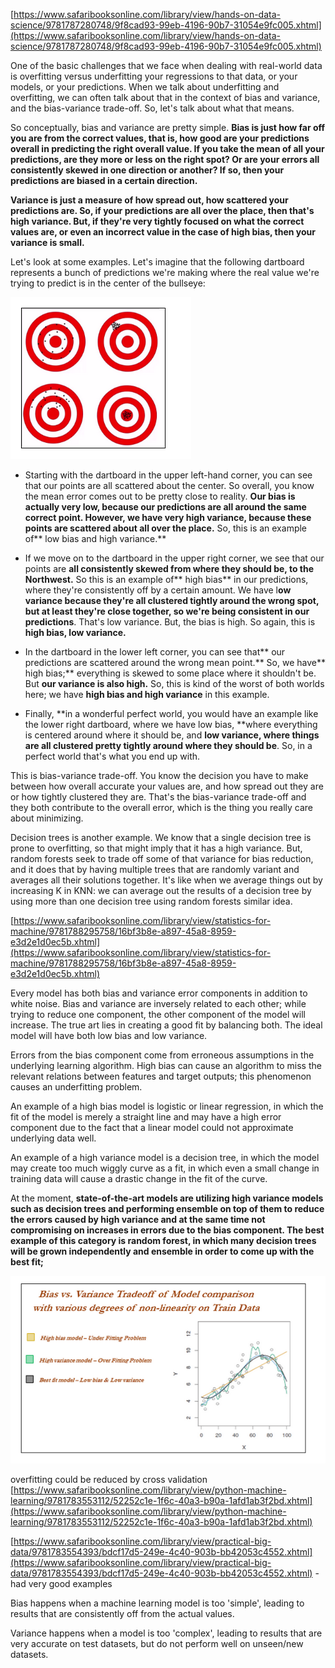 [https://www.safaribooksonline.com/library/view/hands-on-data-science/9781787280748/9f8cad93-99eb-4196-90b7-31054e9fc005.xhtml](https://www.safaribooksonline.com/library/view/hands-on-data-science/9781787280748/9f8cad93-99eb-4196-90b7-31054e9fc005.xhtml)

One of the basic challenges that we face when dealing with real-world data is overfitting versus underfitting your regressions to that data, or your models, or your predictions. When we talk about underfitting and overfitting, we can often talk about that in the context of bias and variance, and the bias-variance trade-off. So, let's talk about what that means.

So conceptually, bias and variance are pretty simple. **Bias is just how far off you are from the correct values, that is, how good are your predictions overall in predicting the right overall value. If you take the mean of all your predictions, are they more or less on the right spot? Or are your errors all consistently skewed in one direction or another? If so, then your predictions are biased in a certain direction.**

**Variance is just a measure of how spread out, how scattered your predictions are. So, if your predictions are all over the place, then that's high variance. But, if they're very tightly focused on what the correct values are, or even an incorrect value in the case of high bias, then your variance is small.**

Let's look at some examples. Let's imagine that the following dartboard represents a bunch of predictions we're making where the real value we're trying to predict is in the center of the bullseye:

![](/assets/bv1.png)

* Starting with the dartboard in the upper left-hand corner, you can see that our points are all scattered about the center. So overall, you know the mean error comes out to be pretty close to reality. **Our bias is actually very low, because our predictions are all around the same correct point. However, we have very high variance, because these points are scattered about all over the place.** So, this is an example of** low bias and high variance.**

* If we move on to the dartboard in the upper right corner, we see that our points are **all consistently skewed from where they should be, to the Northwest.** So this is an example of** high bias** in our predictions, where they're consistently off by a certain amount. We have l**ow variance because they're all clustered tightly around the wrong spot, but at least they're close together, so we're being consistent in our predictions**. That's low variance. But, the bias is high. So again, this is **high bias, low variance.**

* In the dartboard in the lower left corner, you can see that** our predictions are scattered around the wrong mean point.** So, we have** high bias;** everything is skewed to some place where it shouldn't be. But **our variance is also high.** So, this is kind of the worst of both worlds here; we have **high bias and high variance** in this example.

* Finally, **in a wonderful perfect world, you would have an example like the lower right dartboard, where we have low bias, **where everything is centered around where it should be, and **low variance, where things are all clustered pretty tightly around where they should be**. So, in a perfect world that's what you end up with.

This is bias-variance trade-off. You know the decision you have to make between how overall accurate your values are, and how spread out they are or how tightly clustered they are. That's the bias-variance trade-off and they both contribute to the overall error, which is the thing you really care about minimizing.

Decision trees is another example. We know that a single decision tree is prone to overfitting, so that might imply that it has a high variance. But, random forests seek to trade off some of that variance for bias reduction, and it does that by having multiple trees that are randomly variant and averages all their solutions together. It's like when we average things out by increasing K in KNN: we can average out the results of a decision tree by using more than one decision tree using random forests similar idea.

[https://www.safaribooksonline.com/library/view/statistics-for-machine/9781788295758/16bf3b8e-a897-45a8-8959-e3d2e1d0ec5b.xhtml](https://www.safaribooksonline.com/library/view/statistics-for-machine/9781788295758/16bf3b8e-a897-45a8-8959-e3d2e1d0ec5b.xhtml)

Every model has both bias and variance error components in addition to white noise. Bias and variance are inversely related to each other; while trying to reduce one component, the other component of the model will increase. The true art lies in creating a good fit by balancing both. The ideal model will have both low bias and low variance.

Errors from the bias component come from erroneous assumptions in the underlying learning algorithm. High bias can cause an algorithm to miss the relevant relations between features and target outputs; this phenomenon causes an underfitting problem.

An example of a high bias model is logistic or linear regression, in which the fit of the model is merely a straight line and may have a high error component due to the fact that a linear model could not approximate underlying data well.

An example of a high variance model is a decision tree, in which the model may create too much wiggly curve as a fit, in which even a small change in training data will cause a drastic change in the fit of the curve.

At the moment, **state-of-the-art models are utilizing high variance models such as decision trees and performing ensemble on top of them to reduce the errors caused by high variance and at the same time not compromising on increases in errors due to the bias component. The best example of this category is random forest, in which many decision trees will be grown independently and ensemble in order to come up with the best fit;**

![](/assets/bv3.png)

overfitting could be reduced by cross validation  [https://www.safaribooksonline.com/library/view/python-machine-learning/9781783553112/52252c1e-1f6c-40a3-b90a-1afd1ab3f2bd.xhtml](https://www.safaribooksonline.com/library/view/python-machine-learning/9781783553112/52252c1e-1f6c-40a3-b90a-1afd1ab3f2bd.xhtml)

[https://www.safaribooksonline.com/library/view/practical-big-data/9781783554393/bdcf17d5-249e-4c40-903b-bb42053c4552.xhtml](https://www.safaribooksonline.com/library/view/practical-big-data/9781783554393/bdcf17d5-249e-4c40-903b-bb42053c4552.xhtml)   - had very good examples

Bias happens when a machine learning model is too 'simple', leading to results that are consistently off from the actual values.

Variance happens when a model is too 'complex', leading to results that are very accurate on test datasets, but do not perform well on unseen/new datasets.

